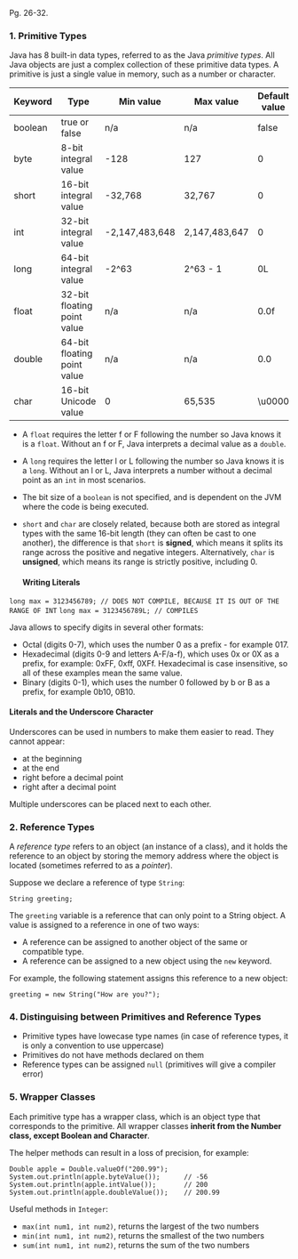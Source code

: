 Pg. 26-32.

### 1. Primitive Types

Java has 8 built-in data types, referred to as the Java _primitive types_. All Java objects are just a complex collection of these
primitive data types. A primitive is just a single value in memory, such as a number or character.

| Keyword | Type                        | Min value      | Max value     | Default value | Example |
| ------- | --------------------------- | -------------- | ------------- | ------------- | ------- |
| boolean | true or false               | n/a            | n/a           | false         | true    |
| byte    | 8-bit integral value        | -128           | 127           | 0             | 123     |
| short   | 16-bit integral value       | -32,768        | 32,767        | 0             | 123     |
| int     | 32-bit integral value       | -2,147,483,648 | 2,147,483,647 | 0             | 123     |
| long    | 64-bit integral value       | -2^63          | 2^63 - 1      | 0L            | 123L    |
| float   | 32-bit floating point value | n/a            | n/a           | 0.0f          | 123.45f |
| double  | 64-bit floating point value | n/a            | n/a           | 0.0           | 123.456 |
| char    | 16-bit Unicode value        | 0              | 65,535        | \u0000        | 'a'     |

- A `float` requires the letter f or F following the number so Java knows it is a `float`. Without an f or F, Java interprets a
  decimal value as a `double`.
- A `long` requires the letter l or L following the number so Java knows it is a `long`. Without an l or L, Java interprets a number
  without a decimal point as an `int` in most scenarios.
- The bit size of a `boolean` is not specified, and is dependent on the JVM where the code is being executed.
- `short` and `char` are closely related, because both are stored as integral types with the same 16-bit length (they can often be
  cast to one another), the difference is that `short` is **signed**, which means it splits its range across the positive and negative
  integers. Alternatively, `char` is **unsigned**, which means its range is strictly positive, including 0.

  #### Writing Literals

`long max = 3123456789; // DOES NOT COMPILE, BECAUSE IT IS OUT OF THE RANGE OF INT`
`long max = 3123456789L; // COMPILES`

Java allows to specify digits in several other formats:

- Octal (digits 0-7), which uses the number 0 as a prefix - for example 017.
- Hexadecimal (digits 0-9 and letters A-F/a-f), which uses 0x or 0X as a prefix, for example: 0xFF, 0xff, 0XFf. Hexadecimal is case
  insensitive, so all of these examples mean the same value.
- Binary (digits 0-1), which uses the number 0 followed by b or B as a prefix, for example 0b10, 0B10.

#### Literals and the Underscore Character

Underscores can be used in numbers to make them easier to read. They cannot appear:

- at the beginning
- at the end
- right before a decimal point
- right after a decimal point

Multiple underscores can be placed next to each other.

### 2. Reference Types

A _reference type_ refers to an object (an instance of a class), and it holds the reference to an object by storing the memory
address where the object is located (sometimes referred to as a _pointer_).

Suppose we declare a reference of type `String`:

`String greeting;`

The `greeting` variable is a reference that can only point to a String object. A value is assigned to a reference in one of two ways:

- A reference can be assigned to another object of the same or compatible type.
- A reference can be assigned to a new object using the `new` keyword.

For example, the following statement assigns this reference to a new object:

`greeting = new String("How are you?");`

### 4. Distinguising between Primitives and Reference Types

- Primitive types have lowecase type names (in case of reference types, it is only a convention to use uppercase)
- Primitives do not have methods declared on them
- Reference types can be assigned `null` (primitives will give a compiler error)

### 5. Wrapper Classes

Each primitive type has a wrapper class, which is an object type that corresponds to the primitive. All wrapper classes
**inherit from the Number class, except Boolean and Character**.

The helper methods can result in a loss of precision, for example:

```
Double apple = Double.valueOf("200.99");
System.out.println(apple.byteValue());      // -56
System.out.println(apple.intValue());       // 200
System.out.println(apple.doubleValue());    // 200.99
```

Useful methods in `Integer`:

- `max(int num1, int num2)`, returns the largest of the two numbers
- `min(int num1, int num2)`, returns the smallest of the two numbers
- `sum(int num1, int num2)`, returns the sum of the two numbers
